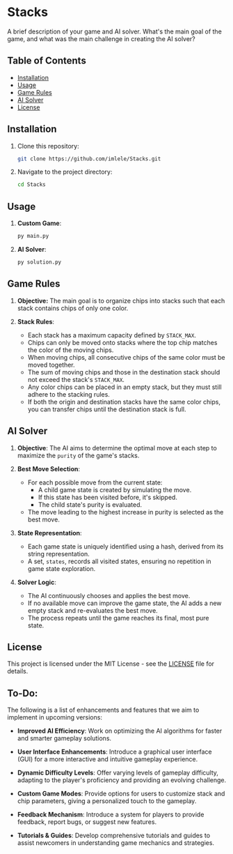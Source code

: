 # Stacks

A brief description of your game and AI solver. What's the main goal of the game, and what was the main challenge in creating the AI solver?

## Table of Contents

- [Installation](#installation)
- [Usage](#usage)
- [Game Rules](#game-rules)
- [AI Solver](#ai-solver)
- [License](#license)

## Installation

1. Clone this repository:
   ```bash
   git clone https://github.com/imlele/Stacks.git
   ```

2. Navigate to the project directory:
   ```bash
   cd Stacks
   ```


## Usage

1. **Custom Game**: 
   ``` bash
   py main.py
   ```
2. **AI Solver**: 
   ``` bash
   py solution.py
   ```

## Game Rules

1. **Objective:** The main goal is to organize chips into stacks such that each stack contains chips of only one color.

2. **Stack Rules**:

   - Each stack has a maximum capacity defined by `STACK_MAX`.
   - Chips can only be moved onto stacks where the top chip matches the color of the moving chips.
   - When moving chips, all consecutive chips of the same color must be moved together.
   - The sum of moving chips and those in the destination stack should not exceed the stack's `STACK_MAX`.
   - Any color chips can be placed in an empty stack, but they must still adhere to the stacking rules.
   - If both the origin and destination stacks have the same color chips, you can transfer chips until the destination stack is full.

## AI Solver

1. **Objective**: The AI aims to determine the optimal move at each step to maximize the `purity` of the game's stacks.

2. **Best Move Selection**:
   - For each possible move from the current state:
     - A child game state is created by simulating the move.
     - If this state has been visited before, it's skipped.
     - The child state's purity is evaluated.
   - The move leading to the highest increase in purity is selected as the best move.

3. **State Representation**:
   - Each game state is uniquely identified using a hash, derived from its string representation.
   - A set, `states`, records all visited states, ensuring no repetition in game state exploration.

4. **Solver Logic**:
   - The AI continuously chooses and applies the best move.
   - If no available move can improve the game state, the AI adds a new empty stack and re-evaluates the best move.
   - The process repeats until the game reaches its final, most pure state.

## License

This project is licensed under the MIT License - see the [LICENSE](LICENSE.txt) file for details.

## To-Do:

The following is a list of enhancements and features that we aim to implement in upcoming versions:

- **Improved AI Efficiency**: Work on optimizing the AI algorithms for faster and smarter gameplay solutions.
  
- **User Interface Enhancements**: Introduce a graphical user interface (GUI) for a more interactive and intuitive gameplay experience.
   
- **Dynamic Difficulty Levels**: Offer varying levels of gameplay difficulty, adapting to the player's proficiency and providing an evolving challenge.
  
- **Custom Game Modes**: Provide options for users to customize stack and chip parameters, giving a personalized touch to the gameplay.
  
- **Feedback Mechanism**: Introduce a system for players to provide feedback, report bugs, or suggest new features.
  
- **Tutorials & Guides**: Develop comprehensive tutorials and guides to assist newcomers in understanding game mechanics and strategies.

